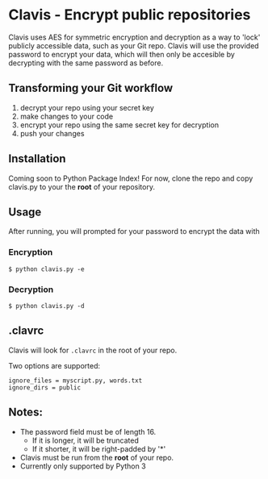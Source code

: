 # Clavis - Encrypt public repositories
Clavis uses AES for symmetric encryption and decryption as a way to 'lock' publicly accessible data, such as your Git repo.
Clavis will use the provided password to encrypt your data, which will then only be accesible by decrypting with the same password as before.

## Transforming your Git workflow
1. decrypt your repo using your secret key
2. make changes to your code
3. encrypt your repo using the same secret key for decryption
4. push your changes

## Installation
Coming soon to Python Package Index!
For now, clone the repo and copy clavis.py to your the **root** of your repository.

## Usage
After running, you will prompted for your password to encrypt the data with
### Encryption
```
$ python clavis.py -e
```

### Decryption
```
$ python clavis.py -d
```

## .clavrc
Clavis will look for ```.clavrc``` in the root of your repo.

Two options are supported:
```
ignore_files = myscript.py, words.txt
ignore_dirs = public
```

## Notes:
* The password field must be of length 16.
  * If it is longer, it will be truncated
  * If it shorter, it will be right-padded by '*'
* Clavis must be run from the **root** of your repo.
* Currently only supported by Python 3
